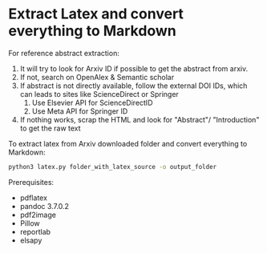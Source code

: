 # Extract Latex and convert everything to Markdown

For reference abstract extraction:

1. It will try to look for Arxiv ID if possible to get the abstract from arxiv.
2. If not, search on OpenAlex & Semantic scholar
3. If abstract is not directly available, follow the external DOI IDs, which can leads to sites like ScienceDirect or Springer
   1. Use Elsevier API for ScienceDirectID
   2. Use Meta API for Springer ID
4. If nothing works, scrap the HTML and look for "Abstract"/ "Introduction" to get the raw text

To extract latex from Arxiv downloaded folder and convert everything to Markdown:

```bash
python3 latex.py folder_with_latex_source -o output_folder
```

Prerequisites:

- pdflatex
- pandoc 3.7.0.2
- pdf2image
- Pillow
- reportlab
- elsapy
